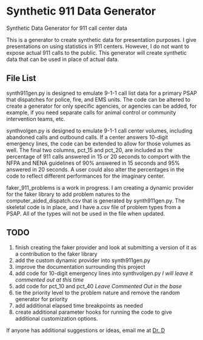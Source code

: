 # Synthetic 911 Data Generator
 Synthetic Data Generator for 911 call center data

This is a generator to create synthetic data for presentation purposes. 
I give presentations on using statistics in 911 centers. However, I do not want to expose actual 911 calls to the public. This generator will create synthetic data that can be used in place of actual data.

## File List

synth911gen.py is designed to emulate 9-1-1 call list data for a primary PSAP that dispatches for police, fire, and EMS units. The code can be altered to create a generator for only specific agencies, or agencies can be added, for example, if you need separate calls for animal control or community intervention teams, etc. 

synthvolgen.py is designed to emulate 9-1-1 call center volumes, including abandoned calls and outbound calls. If a center answers 10-digit emergency lines, the code can be extended to allow for those volumes as well. The final two columns, pct_15 and pct_20, are included as the percentage of 911 calls answered in 15 or 20 seconds to comport with the NFPA and NENA guidelines of 90% answered in 15 seconds and 95% answered in 20 seconds. A user could also alter the percentages in the code to reflect different performances for the imaginary center.

faker_911_problems is a work in progress. I am creating a dynamic provider for the faker library to add problem natures to the computer_aided_dispatch.csv that is generated by synth911gen.py. The skeletal code is in place, and I have a.csv file of problem types from a PSAP. All of the types will not be used in the file when updated. 

## TODO
1. finish creating the faker provider and look at submitting a version of it as a contribution to the faker library
2. add the custom dynamic provider into synth911gen.py
3. improve the documentation surrounding this project
4. add code for 10-digit emergency lines into synthvolgen.py *I will leave it commented out at this time*
5. add code for pct_10 and pct_40 *Leave Commented Out in the base*
6. tie the priority level to the problem nature and remove the random generator for priority
7. add additional elapsed time breakpoints as needed
8. create additional parameter hooks for running the code to give additional customization options.

If anyone has additional suggestions or ideas, email me at [Dr. D](mailto:drddatascience@gmail.com)
